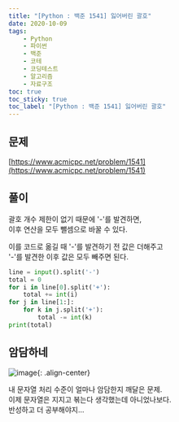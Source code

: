 ```yaml
---
title: "[Python : 백준 1541] 잃어버린 괄호"
date: 2020-10-09
tags:
    - Python
    - 파이썬
    - 백준
    - 코테
    - 코딩테스트
    - 알고리즘
    - 자료구조
toc: true
toc_sticky: true
toc_label: "[Python : 백준 1541] 잃어버린 괄호"
---
```

## 문제
[https://www.acmicpc.net/problem/1541](https://www.acmicpc.net/problem/1541)  
  
## 풀이
괄호 개수 제한이 없기 때문에 '-'를 발견하면,  
이후 연산을 모두 뺄셈으로 바꿀 수 있다.  
  
이를 코드로 옮길 때
'-'를 발견하기 전 값은 더해주고  
'-'를 발견한 이후 값은 모두 빼주면 된다.

```python
line = input().split('-')
total = 0
for i in line[0].split('+'):
    total += int(i)
for j in line[1:]:
    for k in j.split('+'):
        total -= int(k)
print(total)
```

## 암담하네
![image](https://user-images.githubusercontent.com/37354145/95559735-3274a280-0a53-11eb-95bd-f0e3dfcbb0a1.png){: .align-center}

내 문자열 처리 수준이 얼마나 암담한지 깨달은 문제.  
이제 문자열은 지지고 볶는다 생각했는데 아니었나보다.  
반성하고 더 공부해야지...
